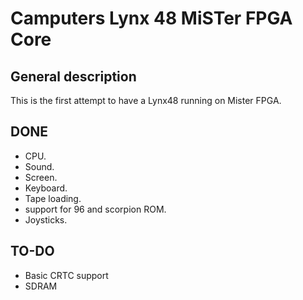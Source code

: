# Camputers Lynx 48 MiSTer FPGA Core

## General description

This is the first attempt to have a Lynx48 running on Mister FPGA.

## DONE

* CPU.
* Sound.
* Screen.
* Keyboard.
* Tape loading.
* support for 96 and scorpion ROM.
* Joysticks. 



## TO-DO

* Basic CRTC support
* SDRAM
